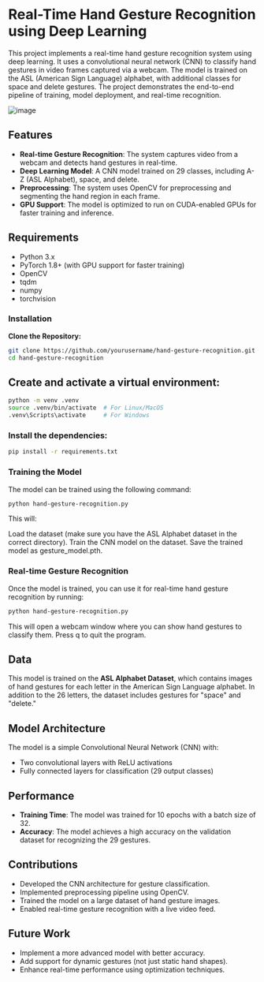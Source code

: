 # Real-Time Hand Gesture Recognition using Deep Learning

This project implements a real-time hand gesture recognition system using deep learning. It uses a convolutional neural network (CNN) to classify hand gestures in video frames captured via a webcam. The model is trained on the ASL (American Sign Language) alphabet, with additional classes for space and delete gestures. The project demonstrates the end-to-end pipeline of training, model deployment, and real-time recognition.

![image](https://github.com/user-attachments/assets/5db52b74-1ea6-49e0-8d5b-0ca7a30b46df)

## Features

- **Real-time Gesture Recognition**: The system captures video from a webcam and detects hand gestures in real-time.
- **Deep Learning Model**: A CNN model trained on 29 classes, including A-Z (ASL Alphabet), space, and delete.
- **Preprocessing**: The system uses OpenCV for preprocessing and segmenting the hand region in each frame.
- **GPU Support**: The model is optimized to run on CUDA-enabled GPUs for faster training and inference.

## Requirements

- Python 3.x
- PyTorch 1.8+ (with GPU support for faster training)
- OpenCV
- tqdm
- numpy
- torchvision

### Installation

**Clone the Repository:**

   ```bash
   git clone https://github.com/yourusername/hand-gesture-recognition.git
   cd hand-gesture-recognition
   ```

## Create and activate a virtual environment:

```bash
python -m venv .venv
source .venv/bin/activate  # For Linux/MacOS
.venv\Scripts\activate     # For Windows
```

### Install the dependencies:

```bash
pip install -r requirements.txt
```

### Training the Model

The model can be trained using the following command:
```bash
python hand-gesture-recognition.py
```

This will:

Load the dataset (make sure you have the ASL Alphabet dataset in the correct directory).
Train the CNN model on the dataset.
Save the trained model as gesture_model.pth.


### Real-time Gesture Recognition

Once the model is trained, you can use it for real-time hand gesture recognition by running:
```bash
python hand-gesture-recognition.py
```

This will open a webcam window where you can show hand gestures to classify them. Press q to quit the program.

## Data

This model is trained on the **ASL Alphabet Dataset**, which contains images of hand gestures for each letter in the American Sign Language alphabet. In addition to the 26 letters, the dataset includes gestures for "space" and "delete."

## Model Architecture

The model is a simple Convolutional Neural Network (CNN) with:

- Two convolutional layers with ReLU activations
- Fully connected layers for classification (29 output classes)

## Performance

- **Training Time**: The model was trained for 10 epochs with a batch size of 32.
- **Accuracy**: The model achieves a high accuracy on the validation dataset for recognizing the 29 gestures.

## Contributions

- Developed the CNN architecture for gesture classification.
- Implemented preprocessing pipeline using OpenCV.
- Trained the model on a large dataset of hand gesture images.
- Enabled real-time gesture recognition with a live video feed.

## Future Work

- Implement a more advanced model with better accuracy.
- Add support for dynamic gestures (not just static hand shapes).
- Enhance real-time performance using optimization techniques.

